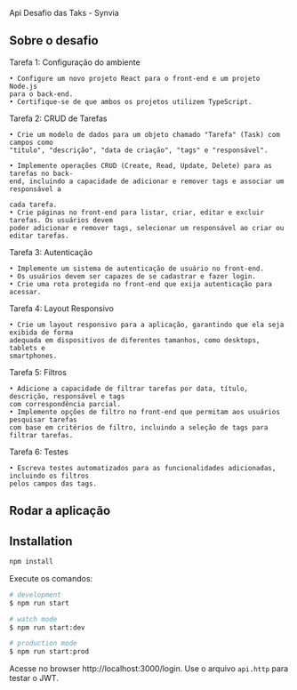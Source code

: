 Api Desafio das Taks - Synvia 

## Sobre o desafio

Tarefa 1: Configuração do ambiente

    • Configure um novo projeto React para o front-end e um projeto Node.js
    para o back-end.
    • Certifique-se de que ambos os projetos utilizem TypeScript.

Tarefa 2: CRUD de Tarefas

    • Crie um modelo de dados para um objeto chamado "Tarefa" (Task) com campos como
    "título", "descrição", "data de criação", "tags" e "responsável".

    • Implemente operações CRUD (Create, Read, Update, Delete) para as tarefas no back-
    end, incluindo a capacidade de adicionar e remover tags e associar um responsável a

    cada tarefa.
    • Crie páginas no front-end para listar, criar, editar e excluir tarefas. Os usuários devem
    poder adicionar e remover tags, selecionar um responsável ao criar ou editar tarefas.

Tarefa 3: Autenticação

    • Implemente um sistema de autenticação de usuário no front-end.
    • Os usuários devem ser capazes de se cadastrar e fazer login.
    • Crie uma rota protegida no front-end que exija autenticação para acessar.

Tarefa 4: Layout Responsivo

    • Crie um layout responsivo para a aplicação, garantindo que ela seja exibida de forma
    adequada em dispositivos de diferentes tamanhos, como desktops, tablets e
    smartphones.

Tarefa 5: Filtros

    • Adicione a capacidade de filtrar tarefas por data, título, descrição, responsável e tags
    com correspondência parcial.
    • Implemente opções de filtro no front-end que permitam aos usuários pesquisar tarefas
    com base em critérios de filtro, incluindo a seleção de tags para filtrar tarefas.

Tarefa 6: Testes

    • Escreva testes automatizados para as funcionalidades adicionadas, incluindo os filtros
    pelos campos das tags.

## Rodar a aplicação

## Installation


```bash
npm install
```

Execute os comandos:


```bash
# development
$ npm run start

# watch mode
$ npm run start:dev

# production mode
$ npm run start:prod
```

Acesse no browser http://localhost:3000/login. Use o arquivo `api.http` para testar o JWT.

